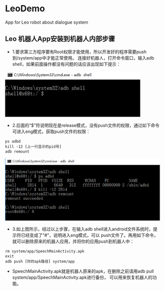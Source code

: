 # LeoDemo

App for Leo robot about dialogue system

## Leo 机器人App安装到机器人内部步骤

- 1.要求第三方程序要有Root权限才能使用，所以开发好的程序需要push到/system/app中才能正常使用。
连接好机器人，打开命令窗口，输入adb shell，如果前面操作都没有问题的话应该出现如下提示：

![leo_demo_01](https://github.com/cxmhfut/LeoDemo/blob/master/images/leo_demo_01.png)

- 2.后面的“$”符说明现在是release模式，没有push文件的权限，通过如下命令可进入eng模式，获取push文件的权限：

```
ps adbd
kill -12 [上一行显示的pid号]
adb remount
```

![leo_demo_02](https://github.com/cxmhfut/LeoDemo/blob/master/images/leo_demo_02.png)

- 3.如上图所示，经过以上步骤，在输入adb shell进入android文件系统时，提示符已经变成了“#”，说明进入eng模式，可以
push文件了。再用如下命令，就可以删除原来的机器人应用，并将你的应用push到机器人中：

```
rm system/app/SpeechMainActivity.apk
exit
adb push [你的apk路径] system/app
```

- SpeechMainActivity.apk就是机器人原来的apk，在删除之前请用adb pull system/app/SpeechMainActivity.apk进行备份，
可以用来恢复机器人的功能。
